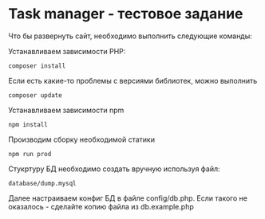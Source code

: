 # Task manager - тестовое задание
Что бы развернуть сайт, необходимо выполнить следующие команды:

Устанавливаем зависимости PHP:
```
composer install
```

Если есть какие-то проблемы с версиями библиотек, можно выполнить
```
composer update
```

Устанавливаем зависимости npm
```
npm install
```

Производим сборку необходимой статики
```
npm run prod
```

Стукртуру БД необходимо создать вручную используя файл:
```
database/dump.mysql
```

Далее настраиваем конфиг БД в файле config/db.php.
Если такого не оказалось - сделайте копию файла из db.example.php
